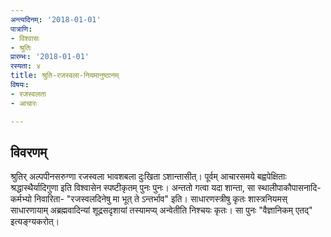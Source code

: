 ```yaml
---
अन्त्यदिनम्: '2018-01-01'
पात्राणि:
- विश्वासः
- श्रुतिः
प्रारम्भः: '2018-01-01'
रस्यता: ४
title: श्रुति-रजस्वला-नियमानुष्ठानम्
विषयः:
- रजस्वलता
- आचारः

---
```


## विवरणम्
श्रुतिर् अल्पपीनसरुग्णा रजस्वला भावशबला दुःखिता ऽशान्तासीत्। पूर्वम् आचारसमये बह्वपेक्षिताः श्रद्धास्थैर्यादिगुणा इति विश्वासेन स्पष्टीकृतम् पुनः पुनः। अन्ततो गत्वा यदा शान्ता, सा स्थालीपाकौपासनादि-कर्मभ्यो निवारिता- "रजस्वलदिनेषु मा भूत् ते ऽन्तर्भाव"  इति। साधारणस्त्रीषु कृतः शास्त्रनियमस् साधारणायाम् अब्रह्मवादिन्यां शूद्रसदृशायां तस्यामप्य् अन्वेतीति निश्चयः कृतः। सा पुनः "वैज्ञानिकम् एतद्" इत्यङ्ग्यकरोत्।

